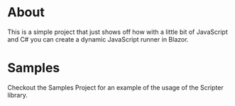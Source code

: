 # About

This is a simple project that just shows off how with a little bit of JavaScript and C# you can create a dynamic JavaScript runner in Blazor.

# Samples

Checkout the Samples Project for an example of the usage of the Scripter library.